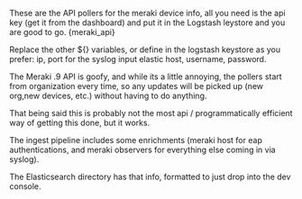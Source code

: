 These are the API pollers for the meraki device info, all you need is the api key (get it from the dashboard) and put it in the Logstash leystore and you are good to go. {meraki_api}

Replace the other ${} variables, or define in the logstash keystore as you prefer: 
  ip, port for the syslog input
  elastic host, username, password.

The Meraki .9 API is goofy, and while its a little annoying, the pollers start from organization every time, so any updates will be picked up (new org,new devices, etc.) without having to do anything.

That being said this is probably not the most api / programmatically efficient way of getting this done, but it works.

The ingest pipeline includes some enrichments (meraki host for eap authentications, and meraki observers for everything else coming in via syslog).

The Elasticsearch directory has that info, formatted to just drop into the dev console.
